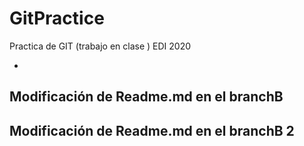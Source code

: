# GitPractice
Practica de GIT (trabajo en clase ) EDI 2020

-

Modificación de Readme.md en el branchB
-

Modificación de Readme.md en el branchB 2
-
